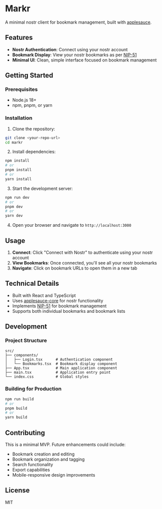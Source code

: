 # Markr

A minimal nostr client for bookmark management, built with [applesauce](https://github.com/hzrd149/applesauce).

## Features

- **Nostr Authentication**: Connect using your nostr account
- **Bookmark Display**: View your nostr bookmarks as per [NIP-51](https://github.com/nostr-protocol/nips/blob/master/51.md)
- **Minimal UI**: Clean, simple interface focused on bookmark management

## Getting Started

### Prerequisites

- Node.js 18+ 
- npm, pnpm, or yarn

### Installation

1. Clone the repository:
```bash
git clone <your-repo-url>
cd markr
```

2. Install dependencies:
```bash
npm install
# or
pnpm install
# or
yarn install
```

3. Start the development server:
```bash
npm run dev
# or
pnpm dev
# or
yarn dev
```

4. Open your browser and navigate to `http://localhost:3000`

## Usage

1. **Connect**: Click "Connect with Nostr" to authenticate using your nostr account
2. **View Bookmarks**: Once connected, you'll see all your nostr bookmarks
3. **Navigate**: Click on bookmark URLs to open them in a new tab

## Technical Details

- Built with React and TypeScript
- Uses [applesauce-core](https://github.com/hzrd149/applesauce) for nostr functionality
- Implements [NIP-51](https://github.com/nostr-protocol/nips/blob/master/51.md) for bookmark management
- Supports both individual bookmarks and bookmark lists

## Development

### Project Structure

```
src/
├── components/
│   ├── Login.tsx      # Authentication component
│   └── Bookmarks.tsx  # Bookmark display component
├── App.tsx            # Main application component
├── main.tsx           # Application entry point
└── index.css          # Global styles
```

### Building for Production

```bash
npm run build
# or
pnpm build
# or
yarn build
```

## Contributing

This is a minimal MVP. Future enhancements could include:

- Bookmark creation and editing
- Bookmark organization and tagging
- Search functionality
- Export capabilities
- Mobile-responsive design improvements

## License

MIT

